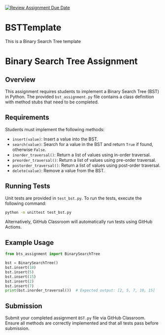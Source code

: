 [![Review Assignment Due Date](https://classroom.github.com/assets/deadline-readme-button-22041afd0340ce965d47ae6ef1cefeee28c7c493a6346c4f15d667ab976d596c.svg)](https://classroom.github.com/a/QvYmL-S0)
# BSTTemplate
This is a Binary Search Tree template

# Binary Search Tree Assignment

## Overview
This assignment requires students to implement a Binary Search Tree (BST) in Python. The provided `bst_assignment.py` file contains a class definition with method stubs that need to be completed.

## Requirements
Students must implement the following methods:
- `insert(value)`: Insert a value into the BST.
- `search(value)`: Search for a value in the BST and return `True` if found, otherwise `False`.
- `inorder_traversal()`: Return a list of values using in-order traversal.
- `preorder_traversal()`: Return a list of values using pre-order traversal.
- `postorder_traversal()`: Return a list of values using post-order traversal.
- `delete(value)`: Remove a value from the BST.

## Running Tests
Unit tests are provided in `test_bst.py`. To run the tests, execute the following command:

```bash
python -m unittest test_bst.py
```

Alternatively, GitHub Classroom will automatically run tests using GitHub Actions. 

## Example Usage
```python
from bts_assignment import BinarySearchTree

bst = BinarySearchTree()
bst.insert(10)
bst.insert(5)
bst.insert(15)
bst.insert(2)
bst.insert(7)
print(bst.inorder_traversal())  # Expected output: [2, 5, 7, 10, 15]
```

## Submission
Submit your completed assignment `BST.py` file via GitHub Classroom. Ensure all methods are correctly implemented and that all tests pass before submission.
